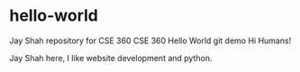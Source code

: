 # hello-world
Jay Shah repository for CSE 360
CSE 360 Hello World git demo
Hi Humans!

Jay Shah here, I like website development and python. 
